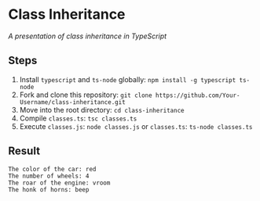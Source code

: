 # Class Inheritance

_A presentation of class inheritance in TypeScript_

## Steps

1. Install `typescript` and `ts-node` globally: `npm install -g typescript ts-node`
2. Fork and clone this repository: `git clone https://github.com/Your-Username/class-inheritance.git`
3. Move into the root directory: `cd class-inheritance`
4. Compile `classes.ts`: `tsc classes.ts`
5. Execute `classes.js`: `node classes.js` or `classes.ts`: `ts-node classes.ts`

## Result

```
The color of the car: red
The number of wheels: 4
The roar of the engine: vroom
The honk of horns: beep
```
